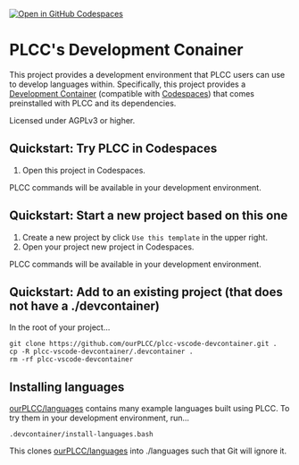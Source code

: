 [![Open in GitHub Codespaces](https://github.com/codespaces/badge.svg)](https://codespaces.new/ourPLCC/plcc-devcontainer)


# PLCC's Development Conainer

This project provides a development environment that PLCC users can use to develop languages within.
Specifically, this project provides a [Development Container](https://containers.dev/)
(compatible with [Codespaces](https://github.com/features/codespaces)) that comes preinstalled with
PLCC and its dependencies.

Licensed under AGPLv3 or higher.

## Quickstart: Try PLCC in Codespaces

1. Open this project in Codespaces. 

PLCC commands will be available in your development environment.

## Quickstart: Start a new project based on this one

1. Create a new project by click `Use this template` in the upper right.
2. Open your project new project in Codespaces.

PLCC commands will be available in your development environment.

## Quickstart: Add to an existing project (that does not have a ./devcontainer)

In the root of your project...

```
git clone https://github.com/ourPLCC/plcc-vscode-devcontainer.git .
cp -R plcc-vscode-devcontainer/.devcontainer .
rm -rf plcc-vscode-devcontainer
```

## Installing languages

[ourPLCC/languages](https://github.com/ourPLCC/languages) contains many example languages built using PLCC.
To try them in your development environment, run...

```
.devcontainer/install-languages.bash
```

This clones [ourPLCC/languages](https://github.com/ourPLCC/languages) into ./languages such that
Git will ignore it.
